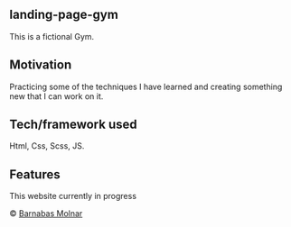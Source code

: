 
## landing-page-gym
This is a fictional Gym. 

## Motivation
Practicing some of the techniques I have learned and creating something new that I can work on it.


## Tech/framework used
 Html, Css, Scss, JS.



## Features
This website currently in progress










 © [Barnabas Molnar]()
